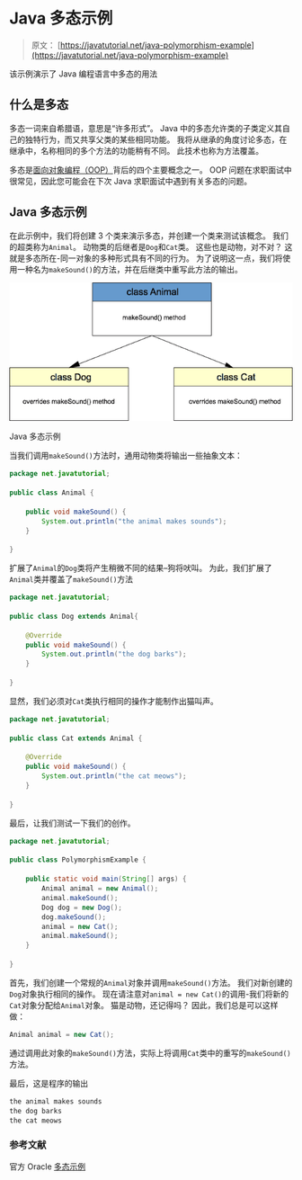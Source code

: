 # Java 多态示例

> 原文： [https://javatutorial.net/java-polymorphism-example](https://javatutorial.net/java-polymorphism-example)

该示例演示了 Java 编程语言中多态的用法

## 什么是多态

多态一词来自希腊语，意思是“许多形式”。 Java 中的多态允许类的子类定义其自己的独特行为，而又共享父类的某些相同功能。 我将从继承的角度讨论多态，在继承中，名称相同的多个方法的功能稍有不同。 此技术也称为方法覆盖。

多态是[面向对象编程（OOP）](https://javatutorial.net/java-oop)背后的四个主要概念之一。 OOP 问题在求职面试中很常见，因此您可能会在下次 Java 求职面试中遇到有关多态的问题。

## Java 多态示例

在此示例中，我们将创建 3 个类来演示多态，并创建一个类来测试该概念。 我们的超类称为`Animal`。 动物类的后继者是`Dog`和`Cat`类。 这些也是动物，对不对？ 这就是多态所在-同一对象的多种形式具有不同的行为。 为了说明这一点，我们将使用一种名为`makeSound()`的方法，并在后继类中重写此方法的输出。

![Java polymorphism example](img/ce87a86824b6014020e0d0c232e3c159.jpg)

Java 多态示例

当我们调用`makeSound()`方法时，通用动物类将输出一些抽象文本：

```java
package net.javatutorial;

public class Animal {

	public void makeSound() {
		System.out.println("the animal makes sounds");
	}

}

```

扩展了`Animal`的`Dog`类将产生稍微不同的结果–狗将吠叫。 为此，我们扩展了`Animal`类并覆盖了`makeSound()`方法

```java
package net.javatutorial;

public class Dog extends Animal{

	@Override
	public void makeSound() {
		System.out.println("the dog barks");
	}

}

```

显然，我们必须对`Cat`类执行相同的操作才能制作出猫叫声。

```java
package net.javatutorial;

public class Cat extends Animal {

	@Override
	public void makeSound() {
		System.out.println("the cat meows");
	}

}

```

最后，让我们测试一下我们的创作。

```java
package net.javatutorial;

public class PolymorphismExample {

	public static void main(String[] args) {
		Animal animal = new Animal();
		animal.makeSound();
		Dog dog = new Dog();
		dog.makeSound();
		animal = new Cat();
		animal.makeSound();
	}

}
```

首先，我们创建一个常规的`Animal`对象并调用`makeSound()`方法。 我们对新创建的`Dog`对象执行相同的操作。 现在请注意对`animal = new Cat()`的调用-我们将新的`Cat`对象分配给`Animal`对象。 猫是动物，还记得吗？ 因此，我们总是可以这样做：

```java
Animal animal = new Cat();
```

通过调用此对象的`makeSound()`方法，实际上将调用`Cat`类中的重写的`makeSound()`方法。

最后，这是程序的输出

```java
the animal makes sounds
the dog barks
the cat meows
```

### 参考文献

官方 Oracle [多态示例](https://docs.oracle.com/javase/tutorial/java/IandI/polymorphism.html)